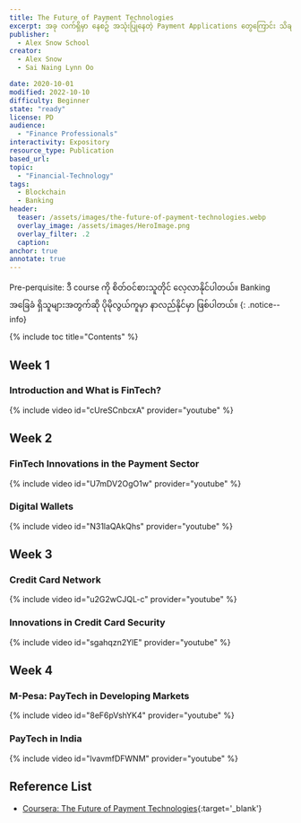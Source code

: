 ```yaml
---
title: The Future of Payment Technologies
excerpt: အခု လက်ရှိမှာ နေစဥ် အသုံးပြုနေတဲ့ Payment Applications တွေကြောင်း သိချင်သူများ  တက်သင့်ပါတယ်။ Bitcoin လိုမျိုး Cryptocurrencies အကြောင်းလဲ နည်းနည်းဆွေးနွေးထားပါတယ်။
publisher:
  - Alex Snow School 
creator:
  - Alex Snow
  - Sai Naing Lynn Oo 

date: 2020-10-01
modified: 2022-10-10
difficulty: Beginner
state: "ready"
license: PD
audience:
  - "Finance Professionals"
interactivity: Expository
resource_type: Publication
based_url: 
topic:
  - "Financial-Technology"
tags:
  - Blockchain
  - Banking
header:
  teaser: /assets/images/the-future-of-payment-technologies.webp
  overlay_image: /assets/images/HeroImage.png
  overlay_filter: .2
  caption: 
anchor: true
annotate: true
---
```


Pre-perquisite: ဒီ course ကို စိတ်ဝင်စားသူတိုင် လေ့လာနိုင်ပါတယ်။ Banking အခြေခံ ရှိသူများအတွက်ဆို ပိုမိုလွယ်ကူမှာ နာလည်နိုင်မှာ ဖြစ်ပါတယ်။
{: .notice--info}

{% include toc title="Contents" %}

## Week 1

### Introduction and What is FinTech?

{% include video id="cUreSCnbcxA" provider="youtube" %}

## Week 2

### FinTech Innovations in the Payment Sector

{% include video id="U7mDV2OgO1w" provider="youtube" %}

### Digital Wallets

{% include video id="N31laQAkQhs" provider="youtube" %}

## Week 3

### Credit Card Network

{% include video id="u2G2wCJQL-c" provider="youtube" %}


### Innovations in Credit Card Security

{% include video id="sgahqzn2YlE" provider="youtube" %}

## Week 4

### M-Pesa: PayTech in Developing Markets

{% include video id="8eF6pVshYK4" provider="youtube" %}

### PayTech in India

{% include video id="lvavmfDFWNM" provider="youtube" %}

## Reference List

- [Coursera: The Future of Payment Technologies](https://www.coursera.org/learn/paytech){:target='_blank'}

